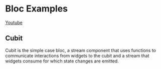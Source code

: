 # Bloc Examples
[Youtube](https://www.youtube.com/watch?v=SDk_GldOtK8)


## Cubit
Cubit is the simple case bloc, a stream component that uses functions to communicate interactions from widgets to the cubit and a stream that widgets consume for which state changes are emitted.
